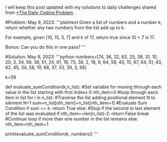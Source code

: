 I will keep this post updated with my solutions to daily challenges shared from [*The Daily Coding Problem](https://www.dailycodingproblem.com/). 

#Problem: May 9, 2023: 
'''plaintext
Given a list of numbers and a number k, return whether any two numbers from the list add up to k.

For example, given [10, 15, 3, 7] and k of 17, return true since 10 + 7 is 17.

Bonus: Can you do this in one pass?
'''

#Solution: May 9, 2023:
'''python
numbers=[74, 36, 32, 62, 25, 38, 31, 10, 20, 3, 34, 56, 36, 51, 24, 61, 18, 73, 38, 2, 18, 9, 64, 59, 40, 15, 67, 64, 51, 43, 62, 45, 34, 58, 19, 68, 37, 33, 39, 3, 56]

k=59

def evaluate_sumCondition(k,n_list):
    #Set variable for moving through each value in the list starting with first indexx 0
    nth_item=0
    #loop through each item in list
    for i in n_list:
        #Traverse the list adding positional element N to element N+1
        sum=n_list[nth_item]+n_list[nth_item+1]
        #Evaluate Sum Condition
        if sum == k: 
            return True
        else:
            #Stop if the second to last element of the list was evaluated
            if nth_item==len(n_list)-2:
                return False
                break
            #Continue loop if more than one number in the list remains
            else:
                nth_item=nth_item+1

print(evaluate_sumCondition(k, numbers))
'''
